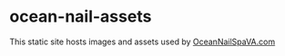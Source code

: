 # ocean-nail-assets

This static site hosts images and assets used by [OceanNailSpaVA.com](https://oceannailspava.com) 